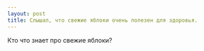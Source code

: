 ```yaml
---
layout: post 
title: Слышал, что свежие яблоки очень полезен для здоровья. 
--- 
```

Кто что знает про свежие яблоки?